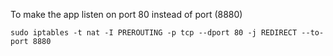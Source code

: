 To make the app listen on port 80 instead of port (8880)

`sudo iptables -t nat -I PREROUTING -p tcp --dport 80 -j REDIRECT --to-port 8880`
